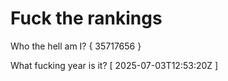 # Fuck the rankings

Who the hell am I?
{ 35717656 }

What fucking year is it?
[ 2025-07-03T12:53:20Z ]
